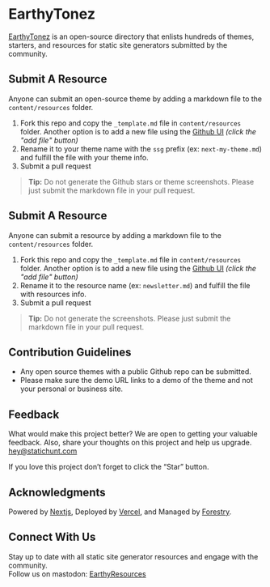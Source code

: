 # EarthyTonez

[EarthyTonez](https://earthytonez.com/) is an open-source directory that enlists hundreds of themes, starters, and resources for static site generators submitted by the community.

## Submit A Resource

Anyone can submit an open-source theme by adding a markdown file to the `content/resources` folder.

1. Fork this repo and copy the `_template.md` file in `content/resources` folder. Another option is to add a new file using the [Github UI](https://github.com/statichunt/statichunt/tree/main/content/resources) _(click the "add file" button)_
2. Rename it to your theme name with the `ssg` prefix (ex: `next-my-theme.md`) and fulfill the file with your theme info.
3. Submit a pull request

> **Tip:** Do not generate the Github stars or theme screenshots. Please just submit the markdown file in your pull request.

## Submit A Resource

Anyone can submit a resource by adding a markdown file to the `content/resources` folder.

1. Fork this repo and copy the `_template.md` file in `content/resources` folder. Another option is to add a new file using the [Github UI](https://github.com/statichunt/statichunt/tree/main/content/resources) _(click the "add file" button)_
2. Rename it to the resource name (ex: `newsletter.md`) and fulfill the file with resources info.
3. Submit a pull request

> **Tip:** Do not generate the screenshots. Please just submit the markdown file in your pull request.

## Contribution Guidelines

* Any open source themes with a public Github repo can be submitted.
* Please make sure the demo URL links to a demo of the theme and not your personal or business site.

## Feedback

What would make this project better? We are open to getting your valuable feedback. Also, share your thoughts on this project and help us upgrade.
<br> hey@statichunt.com

If you love this project don’t forget to click the “Star” button.

## Acknowledgments

Powered by [Nextjs](https://nextjs.org//), Deployed by [Vercel](https://vercel.com/), and Managed by [Forestry](https://forestry.io/).

## Connect With Us

Stay up to date with all static site generator resources and engage with the community. <br>
Follow us on mastodon: [EarthyResources](https://mastodon.social/@mikkergp
)
